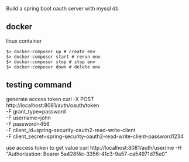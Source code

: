 Build a spring boot oauth server with mysql db

## docker
linux container

    $> docker-composer up # create env
    $> docker-composer start # rerun env
    $> docker-composer stop # stop env
    $> docker-composer down # delete env


## testing command
generate access token
curl -X POST \
	http://localhost:8081/auth/oauth/token \
	-F grant_type=password \
	-F username=john \
	-F password=456 \
	-F client_id=spring-security-oauth2-read-write-client \
	-F client_secret=spring-security-oauth2-read-write-client-password1234

use access token to get value
curl http://localhost:8081/auth/user/me -H "Authorization: Bearer 5a428f4c-3356-41c3-9a57-ca54971d75e0"
